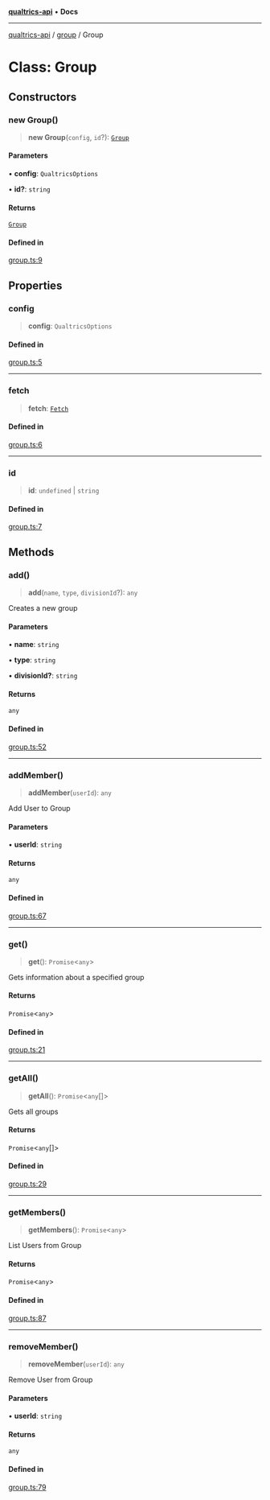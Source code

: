 [**qualtrics-api**](../../README.md) • **Docs**

***

[qualtrics-api](../../modules.md) / [group](../README.md) / Group

# Class: Group

## Constructors

### new Group()

> **new Group**(`config`, `id`?): [`Group`](Group.md)

#### Parameters

• **config**: `QualtricsOptions`

• **id?**: `string`

#### Returns

[`Group`](Group.md)

#### Defined in

[group.ts:9](https://github.com/Miramac/node-qualtrics-api/blob/5890b9dbf6c7781386acd8091ac08d947416f0d2/lib/group.ts#L9)

## Properties

### config

> **config**: `QualtricsOptions`

#### Defined in

[group.ts:5](https://github.com/Miramac/node-qualtrics-api/blob/5890b9dbf6c7781386acd8091ac08d947416f0d2/lib/group.ts#L5)

***

### fetch

> **fetch**: [`Fetch`](../../fetch/classes/Fetch.md)

#### Defined in

[group.ts:6](https://github.com/Miramac/node-qualtrics-api/blob/5890b9dbf6c7781386acd8091ac08d947416f0d2/lib/group.ts#L6)

***

### id

> **id**: `undefined` \| `string`

#### Defined in

[group.ts:7](https://github.com/Miramac/node-qualtrics-api/blob/5890b9dbf6c7781386acd8091ac08d947416f0d2/lib/group.ts#L7)

## Methods

### add()

> **add**(`name`, `type`, `divisionId`?): `any`

Creates a new group

#### Parameters

• **name**: `string`

• **type**: `string`

• **divisionId?**: `string`

#### Returns

`any`

#### Defined in

[group.ts:52](https://github.com/Miramac/node-qualtrics-api/blob/5890b9dbf6c7781386acd8091ac08d947416f0d2/lib/group.ts#L52)

***

### addMember()

> **addMember**(`userId`): `any`

Add User to Group

#### Parameters

• **userId**: `string`

#### Returns

`any`

#### Defined in

[group.ts:67](https://github.com/Miramac/node-qualtrics-api/blob/5890b9dbf6c7781386acd8091ac08d947416f0d2/lib/group.ts#L67)

***

### get()

> **get**(): `Promise`\<`any`\>

Gets information about a specified group

#### Returns

`Promise`\<`any`\>

#### Defined in

[group.ts:21](https://github.com/Miramac/node-qualtrics-api/blob/5890b9dbf6c7781386acd8091ac08d947416f0d2/lib/group.ts#L21)

***

### getAll()

> **getAll**(): `Promise`\<`any`[]\>

Gets all groups

#### Returns

`Promise`\<`any`[]\>

#### Defined in

[group.ts:29](https://github.com/Miramac/node-qualtrics-api/blob/5890b9dbf6c7781386acd8091ac08d947416f0d2/lib/group.ts#L29)

***

### getMembers()

> **getMembers**(): `Promise`\<`any`\>

List Users from Group

#### Returns

`Promise`\<`any`\>

#### Defined in

[group.ts:87](https://github.com/Miramac/node-qualtrics-api/blob/5890b9dbf6c7781386acd8091ac08d947416f0d2/lib/group.ts#L87)

***

### removeMember()

> **removeMember**(`userId`): `any`

Remove User from Group

#### Parameters

• **userId**: `string`

#### Returns

`any`

#### Defined in

[group.ts:79](https://github.com/Miramac/node-qualtrics-api/blob/5890b9dbf6c7781386acd8091ac08d947416f0d2/lib/group.ts#L79)
